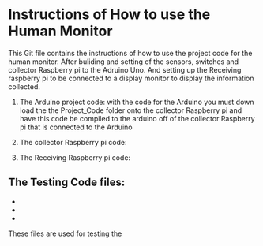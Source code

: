 # Instructions of How to use the Human Monitor
This Git file contains the instructions of how to use the project code for the human monitor. After buliding and setting of the sensors, switches and collector Raspberry pi to the Adruino Uno. And setting up the Receiving raspberry pi to be connected to a display monitor to display the information collected.

1. The Arduino project code: with the code for the Arduino you must down load the the Project_Code folder onto the collector Raspberry pi and have this code be compiled to the arduino off of the collector Raspberry pi that is connected to the Arduino  

2. The collector Raspberry pi code:

3. The Receiving Raspberry pi code:

The Testing Code files:
  -
  -
  -
  -
These files are used for testing the 
